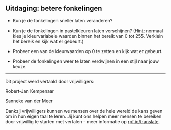 ## Uitdaging: betere fonkelingen

+ Kun je de fonkelingen sneller laten veranderen?

+ Kun je de fonkelingen in pastelkleuren laten verschijnen? (Hint: normaal kies je kleurvariabele waarden binnen het bereik van 0 tot 255. Verklein het bereik en kijk wat er gebeurt.)

- Probeer een van de kleurwaarden op 0 te zetten en kijk wat er gebeurt.

- Probeer de fonkelingen weer te laten verdwijnen in een stijl naar jouw keuze.


***
Dit project werd vertaald door vrijwilligers:

Robert-Jan Kempenaar

Sanneke van der Meer

Dankzij vrijwilligers kunnen we mensen over de hele wereld de kans geven om in hun eigen taal te leren. Jij kunt ons helpen meer mensen te bereiken door vrijwillig te starten met vertalen - meer informatie op [rpf.io/translate](https://rpf.io/translate).
